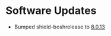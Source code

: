 # Software Updates

- Bumped shield-boshrelease to [8.0.13](https://github.com/starkandwayne/shield/releases/tag/v8.0.13)
